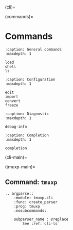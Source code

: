 (cli)=

(commands)=

# Commands

```{toctree}
:caption: General commands
:maxdepth: 1

load
shell
ls
```

```{toctree}
:caption: Configuration
:maxdepth: 1

edit
import
convert
freeze
```

```{toctree}
:caption: Diagnostic
:maxdepth: 1

debug-info
```

```{toctree}
:caption: Completion
:maxdepth: 1

completion
```

(cli-main)=

(tmuxp-main)=

## Command: `tmuxp`

```{eval-rst}
.. argparse::
    :module: tmuxp.cli
    :func: create_parser
    :prog: tmuxp
    :nosubcommands:

    subparser_name : @replace
        See :ref:`cli-ls`
```

